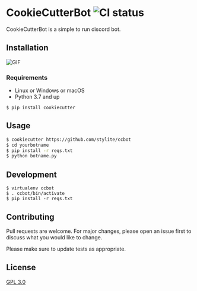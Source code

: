 # CookieCutterBot ![CI status](https://img.shields.io/badge/build-passing-brightgreen.svg?longCache=true&style=for-the-badge)

CookieCutterBot is a simple to run discord bot.

## Installation

![GIF](http://hey-you.lets-go-get.coffee/e624782d4c.gif)

### Requirements
* Linux or Windows or macOS
* Python 3.7 and up

```
$ pip install cookiecutter
```

## Usage

```bash
$ cookiecutter https://github.com/stylite/ccbot
$ cd yourbotname
$ pip install -r reqs.txt
$ python botname.py
```

## Development
```
$ virtualenv ccbot
$ . ccbot/bin/activate
$ pip install -r reqs.txt
```

## Contributing
Pull requests are welcome. For major changes, please open an issue first to discuss what you would like to change.

Please make sure to update tests as appropriate.

## License
[GPL 3.0](https://choosealicense.com/licenses/gpl-3.0/)
